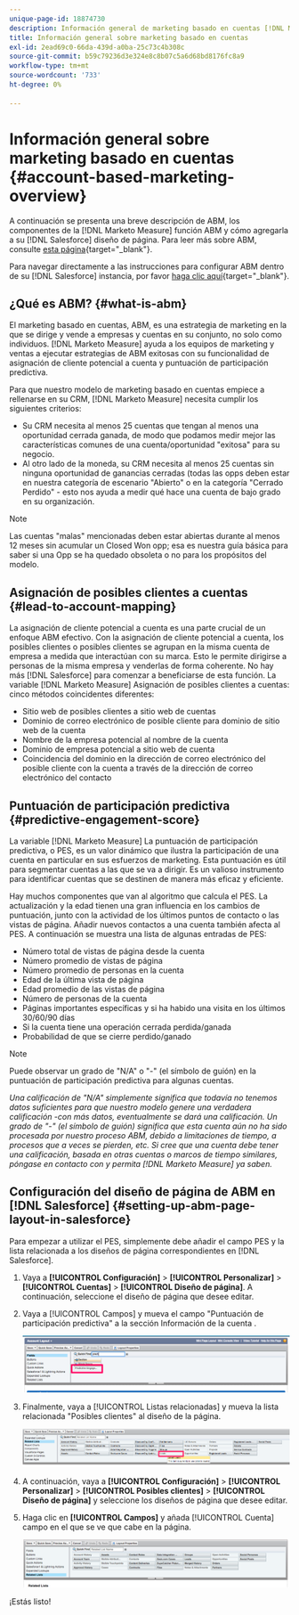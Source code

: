 ```yaml
---
unique-page-id: 18874730
description: Información general de marketing basado en cuentas [!DNL Marketo Measure] - Documentación del producto
title: Información general sobre marketing basado en cuentas
exl-id: 2ead69c0-66da-439d-a0ba-25c73c4b308c
source-git-commit: b59c79236d3e324e8c8b07c5a6d68bd8176fc8a9
workflow-type: tm+mt
source-wordcount: '733'
ht-degree: 0%

---
```


# Información general sobre marketing basado en cuentas {#account-based-marketing-overview}

A continuación se presenta una breve descripción de ABM, los componentes de la [!DNL Marketo Measure] función ABM y cómo agregarla a su [!DNL Salesforce] diseño de página. Para leer más sobre ABM, consulte [esta página](https://www.marketo.com/account-based-marketing/){target="_blank"}.

Para navegar directamente a las instrucciones para configurar ABM dentro de su [!DNL Salesforce] instancia, por favor [haga clic aquí](/help/advanced-marketo-measure-features/account-based-marketing/account-based-marketing-overview.md#setting-up-abm-page-layout-in-salesforce){target="_blank"}.

## ¿Qué es ABM? {#what-is-abm}

El marketing basado en cuentas, ABM, es una estrategia de marketing en la que se dirige y vende a empresas y cuentas en su conjunto, no solo como individuos. [!DNL Marketo Measure] ayuda a los equipos de marketing y ventas a ejecutar estrategias de ABM exitosas con su funcionalidad de asignación de cliente potencial a cuenta y puntuación de participación predictiva.

Para que nuestro modelo de marketing basado en cuentas empiece a rellenarse en su CRM, [!DNL Marketo Measure] necesita cumplir los siguientes criterios:

* Su CRM necesita al menos 25 cuentas que tengan al menos una oportunidad cerrada ganada, de modo que podamos medir mejor las características comunes de una cuenta/oportunidad &quot;exitosa&quot; para su negocio.
* Al otro lado de la moneda, su CRM necesita al menos 25 cuentas sin ninguna oportunidad de ganancias cerradas (todas las opps deben estar en nuestra categoría de escenario &quot;Abierto&quot; o en la categoría &quot;Cerrado Perdido&quot; - esto nos ayuda a medir qué hace una cuenta de bajo grado en su organización.

>[!NOTE]
>
>Las cuentas &quot;malas&quot; mencionadas deben estar abiertas durante al menos 12 meses sin acumular un Closed Won opp; esa es nuestra guía básica para saber si una Opp se ha quedado obsoleta o no para los propósitos del modelo.

## Asignación de posibles clientes a cuentas {#lead-to-account-mapping}

La asignación de cliente potencial a cuenta es una parte crucial de un enfoque ABM efectivo. Con la asignación de cliente potencial a cuenta, los posibles clientes o posibles clientes se agrupan en la misma cuenta de empresa a medida que interactúan con su marca. Esto le permite dirigirse a personas de la misma empresa y venderlas de forma coherente. No hay más [!DNL Salesforce] para comenzar a beneficiarse de esta función. La variable [!DNL Marketo Measure] Asignación de posibles clientes a cuentas: cinco métodos coincidentes diferentes:

* Sitio web de posibles clientes a sitio web de cuentas
* Dominio de correo electrónico de posible cliente para dominio de sitio web de la cuenta
* Nombre de la empresa potencial al nombre de la cuenta
* Dominio de empresa potencial a sitio web de cuenta
* Coincidencia del dominio en la dirección de correo electrónico del posible cliente con la cuenta a través de la dirección de correo electrónico del contacto

## Puntuación de participación predictiva {#predictive-engagement-score}

La variable [!DNL Marketo Measure] La puntuación de participación predictiva, o PES, es un valor dinámico que ilustra la participación de una cuenta en particular en sus esfuerzos de marketing. Esta puntuación es útil para segmentar cuentas a las que se va a dirigir. Es un valioso instrumento para identificar cuentas que se destinen de manera más eficaz y eficiente.

Hay muchos componentes que van al algoritmo que calcula el PES. La actualización y la edad tienen una gran influencia en los cambios de puntuación, junto con la actividad de los últimos puntos de contacto o las vistas de página. Añadir nuevos contactos a una cuenta también afecta al PES. A continuación se muestra una lista de algunas entradas de PES:

* Número total de vistas de página desde la cuenta
* Número promedio de vistas de página
* Número promedio de personas en la cuenta
* Edad de la última vista de página
* Edad promedio de las vistas de página
* Número de personas de la cuenta
* Páginas importantes específicas y si ha habido una visita en los últimos 30/60/90 días
* Si la cuenta tiene una operación cerrada perdida/ganada
* Probabilidad de que se cierre perdido/ganado

>[!NOTE]
>
>Puede observar un grado de &quot;N/A&quot; o &quot;-&quot; (el símbolo de guión) en la puntuación de participación predictiva para algunas cuentas.

_Una calificación de &quot;N/A&quot; simplemente significa que todavía no tenemos datos suficientes para que nuestro modelo genere una verdadera calificación -con más datos, eventualmente se dará una calificación._
_Un grado de &quot;-&quot; (el símbolo de guión) significa que esta cuenta aún no ha sido procesada por nuestro proceso ABM, debido a limitaciones de tiempo, a procesos que a veces se pierden, etc. Si cree que una cuenta debe tener una calificación, basada en otras cuentas o marcos de tiempo similares, póngase en contacto con y permita [!DNL Marketo Measure] ya saben._

## Configuración del diseño de página de ABM en [!DNL Salesforce] {#setting-up-abm-page-layout-in-salesforce}

Para empezar a utilizar el PES, simplemente debe añadir el campo PES y la lista relacionada a los diseños de página correspondientes en [!DNL Salesforce].

1. Vaya a **[!UICONTROL Configuración]** > **[!UICONTROL Personalizar]** > **[!UICONTROL Cuentas]** > **[!UICONTROL Diseño de página]**. A continuación, seleccione el diseño de página que desee editar.
1. Vaya a [!UICONTROL Campos] y mueva el campo &quot;Puntuación de participación predictiva&quot; a la sección Información de la cuenta .

   ![](assets/1.png)

1. Finalmente, vaya a [!UICONTROL Listas relacionadas] y mueva la lista relacionada &quot;Posibles clientes&quot; al diseño de la página.

   ![](assets/2.png)

1. A continuación, vaya a **[!UICONTROL Configuración]** > **[!UICONTROL Personalizar]** > **[!UICONTROL Posibles clientes]** > **[!UICONTROL Diseño de página]** y seleccione los diseños de página que desee editar.
1. Haga clic en **[!UICONTROL Campos]** y añada [!UICONTROL Cuenta] campo en el que se ve que cabe en la página.

   ![](assets/3.png)

¡Estás listo!

